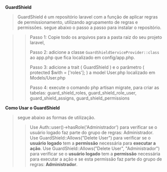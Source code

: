 **GuardShield**
> GuardShield é um repositório laravel com a função de aplicar regras de permissionamento, utilizando agrupamento de regras e permissões.
> segue abaixo o passo a passo para instalar o repositório.

> > Passo 1: Copie todo os arquivos para a pasta raiz do seu projeto laravel,
> > 
> > Passo 2: adicione a classe ```GuardShieldServiceProvider::class``` ao app.php que fica localizado em config/app.php.
> > 
> > Passo 3: adicione a trait ( GuardShield ) e o parâmetro ( protected $with = ['roles']; ) a model User.php localizado em Models/User.php
> > 
> > Passo 4: execute o comando php artisan migrate, para criar as tabelas: guard_shield_roles, guard_shield_role_user, guard_shield_assigns, guard_shield_permissions

**Como Usar o GuardShield**
> segue abaixo as formas de utilização.
> > Use Auth::user()->hasRole('Administrador') para verificar se o usuário logado faz parte do grupo de regras: Administrador.
> > Use GuardShield::Allows("Delete User") para verificar se o **usuário logado** tem a **permissão** necessária para **executar a ação**.
> > Use GuardShield::Allows("Delete User", "Administrador") para verificar se o **usuário logado** tem a **permissão** necessária para executar a ação e se esta permissão faz parte do grupo de regras: **Administrador**.
